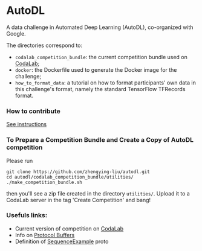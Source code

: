 # AutoDL
A data challenge in Automated Deep Learning (AutoDL), co-organized with Google.


The directories correspond to:
- `codalab_competition_bundle`: the current competition bundle used on [CodaLab](http://35.193.242.121/competitions/8);
- `docker`: the Dockerfile used to generate the Docker image for the challenge;
- `how_to_format_data`: a tutorial on how to format participants' own data in this challenge's format, namely the standard TensorFlow TFRecords format.

### How to contribute
[See instructions](https://github.com/zhengying-liu/autodl/blob/master/CONTRIBUTING.md)

### To Prepare a Competition Bundle and Create a Copy of AutoDL competition
Please run
```
git clone https://github.com/zhengying-liu/autodl.git
cd autodl/codalab_competition_bundle/utilities/
./make_competition_bundle.sh
```
then you'll see a zip file created in the directory `utilities/`. Upload it to a
CodaLab server in the tag 'Create Competition' and bang!

### Usefuls links:
- Current version of competition on [CodaLab](http://35.193.242.121/competitions/8)
- Info on [Protocol Buffers](https://developers.google.com/protocol-buffers/)
- Definition of [SequenceExample](https://github.com/tensorflow/tensorflow/blob/r1.7/tensorflow/core/example/example.proto) proto
